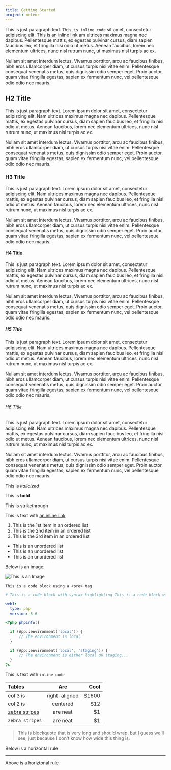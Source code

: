 ```yaml
---
title: Getting Started
project: meteor
---
```


This is just paragraph text. `This is inline code` sit amet, consectetur adipiscing elit. [This is an inline link](#) am ultrices maximus magna nec dapibus. Pellentesque mattis, ex egestas pulvinar cursus, diam sapien faucibus leo, et fringilla nisi odio ut metus. Aenean faucibus, lorem nec elementum ultrices, nunc nisl rutrum nunc, ut maximus nisl turpis ac ex.

Nullam sit amet interdum lectus. Vivamus porttitor, arcu ac faucibus finibus, nibh eros ullamcorper diam, ut cursus turpis nisi vitae enim. Pellentesque consequat venenatis metus, quis dignissim odio semper eget. Proin auctor, quam vitae fringilla egestas, sapien ex fermentum nunc, vel pellentesque odio odio nec mauris.

## H2 Title
This is just paragraph text. Lorem ipsum dolor sit amet, consectetur adipiscing elit. Nam ultrices maximus magna nec dapibus. Pellentesque mattis, ex egestas pulvinar cursus, diam sapien faucibus leo, et fringilla nisi odio ut metus. Aenean faucibus, lorem nec elementum ultrices, nunc nisl rutrum nunc, ut maximus nisl turpis ac ex.

Nullam sit amet interdum lectus. Vivamus porttitor, arcu ac faucibus finibus, nibh eros ullamcorper diam, ut cursus turpis nisi vitae enim. Pellentesque consequat venenatis metus, quis dignissim odio semper eget. Proin auctor, quam vitae fringilla egestas, sapien ex fermentum nunc, vel pellentesque odio odio nec mauris.

### H3 Title
This is just paragraph text. Lorem ipsum dolor sit amet, consectetur adipiscing elit. Nam ultrices maximus magna nec dapibus. Pellentesque mattis, ex egestas pulvinar cursus, diam sapien faucibus leo, et fringilla nisi odio ut metus. Aenean faucibus, lorem nec elementum ultrices, nunc nisl rutrum nunc, ut maximus nisl turpis ac ex.

Nullam sit amet interdum lectus. Vivamus porttitor, arcu ac faucibus finibus, nibh eros ullamcorper diam, ut cursus turpis nisi vitae enim. Pellentesque consequat venenatis metus, quis dignissim odio semper eget. Proin auctor, quam vitae fringilla egestas, sapien ex fermentum nunc, vel pellentesque odio odio nec mauris.

#### H4 Title
This is just paragraph text. Lorem ipsum dolor sit amet, consectetur adipiscing elit. Nam ultrices maximus magna nec dapibus. Pellentesque mattis, ex egestas pulvinar cursus, diam sapien faucibus leo, et fringilla nisi odio ut metus. Aenean faucibus, lorem nec elementum ultrices, nunc nisl rutrum nunc, ut maximus nisl turpis ac ex.

Nullam sit amet interdum lectus. Vivamus porttitor, arcu ac faucibus finibus, nibh eros ullamcorper diam, ut cursus turpis nisi vitae enim. Pellentesque consequat venenatis metus, quis dignissim odio semper eget. Proin auctor, quam vitae fringilla egestas, sapien ex fermentum nunc, vel pellentesque odio odio nec mauris.

##### H5 Title
This is just paragraph text. Lorem ipsum dolor sit amet, consectetur adipiscing elit. Nam ultrices maximus magna nec dapibus. Pellentesque mattis, ex egestas pulvinar cursus, diam sapien faucibus leo, et fringilla nisi odio ut metus. Aenean faucibus, lorem nec elementum ultrices, nunc nisl rutrum nunc, ut maximus nisl turpis ac ex.

Nullam sit amet interdum lectus. Vivamus porttitor, arcu ac faucibus finibus, nibh eros ullamcorper diam, ut cursus turpis nisi vitae enim. Pellentesque consequat venenatis metus, quis dignissim odio semper eget. Proin auctor, quam vitae fringilla egestas, sapien ex fermentum nunc, vel pellentesque odio odio nec mauris.

###### H6 Title
This is just paragraph text. Lorem ipsum dolor sit amet, consectetur adipiscing elit. Nam ultrices maximus magna nec dapibus. Pellentesque mattis, ex egestas pulvinar cursus, diam sapien faucibus leo, et fringilla nisi odio ut metus. Aenean faucibus, lorem nec elementum ultrices, nunc nisl rutrum nunc, ut maximus nisl turpis ac ex.

Nullam sit amet interdum lectus. Vivamus porttitor, arcu ac faucibus finibus, nibh eros ullamcorper diam, ut cursus turpis nisi vitae enim. Pellentesque consequat venenatis metus, quis dignissim odio semper eget. Proin auctor, quam vitae fringilla egestas, sapien ex fermentum nunc, vel pellentesque odio odio nec mauris.

This is *italicized*

This is **bold**

This is ~~strikethrough~~

This is text with [an inline link](https://pagodabox.io)

1. This is the 1st item in an ordered list
2. This is the 2nd item in an ordered list
3. This is the 3rd item in an ordered list


* This is an unordered list
* This is an unordered list
* This is an unordered list

Below is an image:

![This is an Image](https://trello-attachments.s3.amazonaws.com/554b82df5e12ddf95313a8fe/381x198/e61e0a3ff391c11f24f10dfc8f88e770/upload_2015-05-07_at_9.26.24_am.png "This is an image")

```
This is a code block using a <pre> tag
```

```yaml
# This is a code block with syntax highlighting This is a code block with syntax highlighting This is a code block with syntax highlighting This is a code block with syntax highlighting This is a code block with syntax highlighting

web1:
  type: php
  version: 5.6
```

```php
<?php phpinfo()

  if (App::environment('local')) {
      // The environment is local
  }

  if (App::environment('local', 'staging')) {
      // The environment is either local OR staging...
  }
?>
```

This is text with `inline code`

| Tables             | Are           | Cool  |
|:-------------------|:-------------:| -----:|
| col 3 is           | right-aligned | $1600 |
| col 2 is           | centered      |   $12 |
| [zebra stripes](#) | are neat      |    $1 |
| `zebra stripes`    | are neat      |    $1 |

> This is blockquote that is very long and should wrap, but I guess we'll see, just because I don't know how wide this thing is.

Below is a horizontal rule

---

Above is a horiztonal rule
